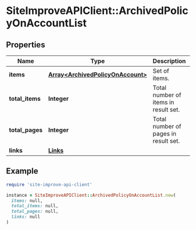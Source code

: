 # SiteImproveAPIClient::ArchivedPolicyOnAccountList

## Properties

| Name | Type | Description | Notes |
| ---- | ---- | ----------- | ----- |
| **items** | [**Array&lt;ArchivedPolicyOnAccount&gt;**](ArchivedPolicyOnAccount.md) | Set of items. |  |
| **total_items** | **Integer** | Total number of items in result set. |  |
| **total_pages** | **Integer** | Total number of pages in result set. |  |
| **links** | [**Links**](Links.md) |  | [optional] |

## Example

```ruby
require 'site-improve-api-client'

instance = SiteImproveAPIClient::ArchivedPolicyOnAccountList.new(
  items: null,
  total_items: null,
  total_pages: null,
  links: null
)
```

